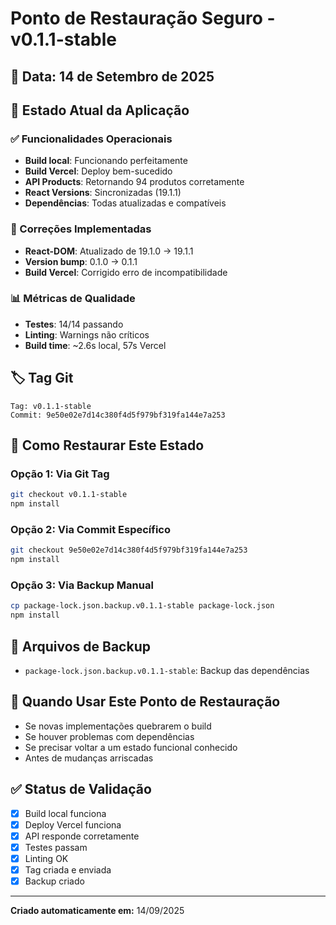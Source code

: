 # Ponto de Restauração Seguro - v0.1.1-stable

## 📅 Data: 14 de Setembro de 2025

## 🎯 Estado Atual da Aplicação

### ✅ Funcionalidades Operacionais

- **Build local**: Funcionando perfeitamente
- **Build Vercel**: Deploy bem-sucedido
- **API Products**: Retornando 94 produtos corretamente
- **React Versions**: Sincronizadas (19.1.1)
- **Dependências**: Todas atualizadas e compatíveis

### 🔧 Correções Implementadas

- **React-DOM**: Atualizado de 19.1.0 → 19.1.1
- **Version bump**: 0.1.0 → 0.1.1
- **Build Vercel**: Corrigido erro de incompatibilidade

### 📊 Métricas de Qualidade

- **Testes**: 14/14 passando
- **Linting**: Warnings não críticos
- **Build time**: ~2.6s local, 57s Vercel

## 🏷️ Tag Git

```
Tag: v0.1.1-stable
Commit: 9e50e02e7d14c380f4d5f979bf319fa144e7a253
```

## 🔄 Como Restaurar Este Estado

### Opção 1: Via Git Tag

```bash
git checkout v0.1.1-stable
npm install
```

### Opção 2: Via Commit Específico

```bash
git checkout 9e50e02e7d14c380f4d5f979bf319fa144e7a253
npm install
```

### Opção 3: Via Backup Manual

```bash
cp package-lock.json.backup.v0.1.1-stable package-lock.json
npm install
```

## 📁 Arquivos de Backup

- `package-lock.json.backup.v0.1.1-stable`: Backup das dependências

## 🚨 Quando Usar Este Ponto de Restauração

- Se novas implementações quebrarem o build
- Se houver problemas com dependências
- Se precisar voltar a um estado funcional conhecido
- Antes de mudanças arriscadas

## ✅ Status de Validação

- [x] Build local funciona
- [x] Deploy Vercel funciona
- [x] API responde corretamente
- [x] Testes passam
- [x] Linting OK
- [x] Tag criada e enviada
- [x] Backup criado

---
**Criado automaticamente em:** 14/09/2025
